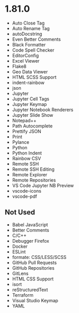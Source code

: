 1.81.0
======
* Auto Close Tag
* Auto Rename Tag
* autoDocstring
* Even Better Comments
* Black Formatter
* Code Spell Checker
* EditorConfig
* Excel Viewer
* Flake8
* Geo Data Viewer
* HTML SCSS Support
* indent-rainbow
* json
* Jupyter
* Jupyter Cell Tags
* Jupyter Keymap
* Jupyter Notebook Renderers
* Jupyter Slide Show
* Notepad++
* Path Autocomplete
* Prettify JSON
* Print
* Pylance
* Python
* Python Indent
* Rainbow CSV
* Remote SSH
* Remote SSH Editing
* Remote Explorer
* Remote Repositories
* VS Code Jupyter NB Preview
* vscode-icons
* vscode-pdf

Not Used
--------
* Babel JavaScript
* Better Comments
* C/C++
* Debugger Firefox
* Docker
* ESLint
* formate: CSS/LESS/SCSS
* GitHub Pull Requests
* GitHub Repositories
* GitLens
* HTML CSS Support
* isort
* reStructuredText
* Terraform
* Visual Studio Keymap
* YAML
